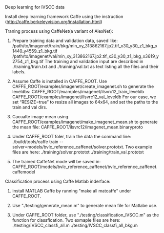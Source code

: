 Deep learning for IVSCC data

Install deep learning framework Caffe using the instruction (http://caffe.berkeleyvision.org/installation.html)

Traning process using CaffeNet(a variant of AlexNet):
1. Prepare training data and validation data, saved like:
/path/to/imagenet/train/bkg/min_xy_313862167.jp2.tif_x30_y30_z1_bkg_x1440_y4559_z1_bkg.tif
/path/to/imagenet/val/min_xy_313862167.jp2.tif_x30_y30_z1_bkg_x3619_y2754_z1_bkg.tif
The training and validation input are described in ./training/train.txt and ./training/val.txt as text listing all the files and their labels. 

2. Assume Caffe is installed in CAFFE_ROOT. Use CAFFE_ROOT/examples/imagenet/create_imagenet.sh to generate the leveldbs:
CAFFE_ROOT/examples/imagenet/ilsvrc12_train_leveldb
CAFFE_ROOT/examples/imagenet/ilsvrc12_val_leveldb 
For our case, we set “RESIZE=true” to resize all images to 64x64, and set the paths to the train and val dirs.

3. Cacualte image mean using CAFFE_ROOT/examples/imagenet/make_imagenet_mean.sh to generate the mean file:
CAFFE_ROOT/ilsvrc12/imagenet_mean.binaryproto

4. Under CAFFE_ROOT foler, train the data the command line: ./build/tools/caffe train --solver=models/bvlc_reference_caffenet/solver.prototxt. Two example files are here:
./training/solver.prototxt
./training/train_val.prototxt

5. The trained CaffeNet mode will be saved in:
CAFFE_ROOT/models/bvlc_reference_caffenet/bvlc_reference_caffenet.caffemodel


Classification process using Caffe Matlab inderface:
1. Install MATLAB Caffe by running "make all matcaffe" under CAFFE_ROOT.

2. Use "./testing/generate_mean.m" to generate mean file for Matlabe use.

3. Under CAFFE_ROOT folder, use "./testing/classification_IVSCC.m" as the function for classfication. Two exmaple files are here:
./testing/IVSCC_classfi_all.m
./testing/IVSCC_classfi_all_bkg.m
  
